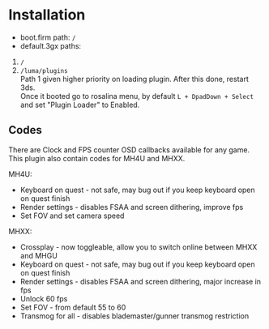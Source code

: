# Installation
- boot.firm path: `/`
- default.3gx paths:
1. `/`
2. `/luma/plugins` \
Path 1 given higher priority on loading plugin.
After this done, restart 3ds. \
Once it booted go to rosalina menu, by default `L + DpadDown + Select` and set "Plugin Loader" to Enabled.

## Codes
There are Clock and FPS counter OSD callbacks available for any game.
This plugin also contain codes for MH4U and MHXX.

MH4U:
- Keyboard on quest - not safe, may bug out if you keep keyboard open on quest finish
- Render settings - disables FSAA and screen dithering, improve fps
- Set FOV and set camera speed

MHXX:
- Crossplay - now toggleable, allow you to switch online between MHXX and MHGU
- Keyboard on quest - not safe, may bug out if you keep keyboard open on quest finish
- Render settings - disables FSAA and screen dithering, major increase in fps
- Unlock 60 fps
- Set FOV - from default 55 to 60
- Transmog for all - disables blademaster/gunner transmog restriction
